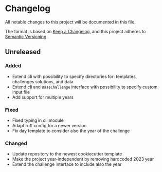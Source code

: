 # Changelog
All notable changes to this project will be documented in this file.

The format is based on [Keep a Changelog](https://keepachangelog.com/en/1.0.0/), and this project adheres to [Semantic Versioning](https://semver.org/spec/v2.0.0.html).

## Unreleased
### Added
- Extend cli with possibility to specify directories for: templates, challenges solutions, and data
- Extend cli and `BaseChallenge` interface with possibility to specify custom input file
- Add support for multiple years

### Fixed
- Fixed typing in cli module
- Adapt ruff config for a newer version
- Fix day template to consider also the year of the challenge

### Changed
- Update repository to the newest cookiecutter template
- Make the project year-independent by removing hardcoded 2023 year
- Extend the challenge interface to include also the year
